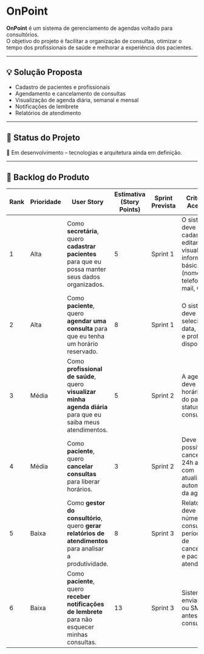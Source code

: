 # OnPoint

**OnPoint** é um sistema de gerenciamento de agendas voltado para consultórios.  
O objetivo do projeto é facilitar a organização de consultas, otimizar o tempo dos profissionais de saúde e melhorar a experiência dos pacientes.

---

## 💡 Solução Proposta
- Cadastro de pacientes e profissionais
- Agendamento e cancelamento de consultas
- Visualização de agenda diária, semanal e mensal
- Notificações de lembrete
- Relatórios de atendimento

---

## 🚀 Status do Projeto
📌 Em desenvolvimento – tecnologias e arquitetura ainda em definição.  

---

## 📌 Backlog do Produto

| Rank | Prioridade | User Story | Estimativa (Story Points) | Sprint Prevista | Critério de Aceitação | Status |
|------|------------|------------|----------------------------|-----------------|------------------------|--------|
| 1 | Alta | Como **secretária**, quero **cadastrar pacientes** para que eu possa manter seus dados organizados. | 5 | Sprint 1 | O sistema deve permitir cadastrar, editar e visualizar informações básicas (nome, telefone, e-mail, CPF). | Em progresso |
| 2 | Alta | Como **paciente**, quero **agendar uma consulta** para que eu tenha um horário reservado. | 8 | Sprint 1 | O sistema deve permitir selecionar data, horário e profissional disponível. | Em progresso |
| 3 | Média | Como **profissional de saúde**, quero **visualizar minha agenda diária** para que eu saiba meus atendimentos. | 5 | Sprint 2 | A agenda deve mostrar horário, nome do paciente e status da consulta. | Não iniciado |
| 4 | Média | Como **paciente**, quero **cancelar consultas** para liberar horários. | 3 | Sprint 2 | Deve ser possível cancelar até 24h antes, com atualização automática da agenda. | Não iniciado |
| 5 | Baixa | Como **gestor do consultório**, quero **gerar relatórios de atendimentos** para analisar a produtividade. | 8 | Sprint 3 | Relatório deve incluir número de consultas por período, taxa de cancelamento e pacientes atendidos. | Não iniciado |
| 6 | Baixa | Como **paciente**, quero **receber notificações de lembrete** para não esquecer minhas consultas. | 13 | Sprint 3 | Sistema deve enviar e-mail ou SMS 24h antes da consulta. | Não iniciado |
